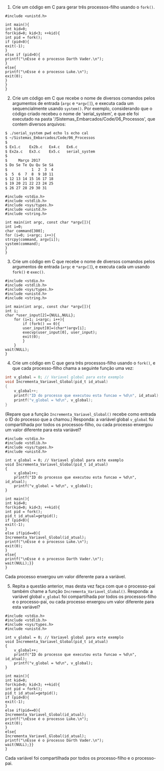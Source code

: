 1. Crie um código em C para gerar três processos-filho usando o `fork()`.

```
#include <unistd.h>
 
int main(){
int kid=0;
for(kid=0; kid<3; ++kid){
int pid = fork();
if (pid<0){
exit(-1);
}
else if (pid>0){
printf("\nEsse é o processo Darth Vader.\n");
}
else{
printf("\nEsse é o processo Luke.\n");
exit(0);
}
}
}
```

2. Crie um código em C que recebe o nome de diversos comandos pelos argumentos de entrada (`argc` e `*argv[]`), e executa cada um sequencialmente usando `system()`. Por exemplo, considerando que o código criado recebeu o nome de 'serial_system', e que ele foi executado na pasta '/Sistemas_Embarcados/Code/06_Processos', que contem diversos arquivos:

```bash
$ ./serial_system pwd echo ls echo cal
$ ~/Sistemas_Embarcados/Code/06_Processos
$
$ Ex1.c    Ex2b.c   Ex4.c   Ex6.c
$ Ex2a.c   Ex3.c    Ex5.c   serial_system
$
$     Março 2017
$ Do Se Te Qu Qu Se Sá
$           1  2  3  4
$  5  6  7  8  9 10 11
$ 12 13 14 15 16 17 18
$ 19 20 21 22 23 24 25
$ 26 27 28 29 30 31
```

```
#include <stdio.h>
#include <stdlib.h>
#include <sys/types.h> 
#include <unistd.h>
#include <string.h>

int main(int argc, const char *argv[]){
int i=0;
char command[300];
for (i=0; i<argc; i++){
strcpy(command, argv[i]);
system(command);
}
}
```
3. Crie um código em C que recebe o nome de diversos comandos pelos argumentos de entrada (`argc` e `*argv[]`), e executa cada um usando `fork()` e `exec()`.

```
#include <stdio.h>
#include <stdlib.h>
#include <sys/types.h> 
#include <unistd.h>
#include <string.h>

int main(int argc, const char *argv[]){
int i;
char *user_input[2]={NULL,NULL};
	for (i=1; i<argc; i++){
		if (fork() == 0){
		user_input[0]=(char*)argv[i];
		execvp(user_input[0], user_input);
		exit(0);
		}
	}	
wait(NULL);
}
```


4. Crie um código em C que gera três processos-filho usando o `fork()`, e que cada processo-filho chama a seguinte função uma vez:

```C
int v_global = 0; // Variavel global para este exemplo
void Incrementa_Variavel_Global(pid_t id_atual)
{
	v_global++;
	printf("ID do processo que executou esta funcao = %d\n", id_atual);
	printf("v_global = %d\n", v_global);
}
```

(Repare que a função `Incrementa_Variavel_Global()` recebe como entrada o ID do processo que a chamou.) Responda: a variável global `v_global` foi compartilhada por todos os processos-filho, ou cada processo enxergou um valor diferente para esta variável?

```
#include <stdio.h>
#include <stdlib.h>
#include <sys/types.h>
#include <unistd.h>

int v_global = 0; // Variavel global para este exemplo
void Incrementa_Variavel_Global(pid_t id_atual)
{
	v_global++;
	printf("ID do processo que executou esta funcao = %d\n", id_atual);
	printf("v_global = %d\n", v_global);
}

int main(){
int kid=0;
for(kid=0; kid<3; ++kid){
int pid = fork();
pid_t id_atual=getpid();
if (pid<0){
exit(-1);
}
else if(pid==0){
Incrementa_Variavel_Global(id_atual);
printf("\nEsse é o processo Luke.\n");
exit(0);
}
else{
printf("\nEsse é o processo Darth Vader.\n");
wait(NULL);}}
}
```
Cada processo enxergou um valor diferente para a variável. 


5. Repita a questão anterior, mas desta vez faça com que o processo-pai também chame a função `Incrementa_Variavel_Global()`. Responda: a variável global `v_global` foi compartilhada por todos os processos-filho e o processo-pai, ou cada processo enxergou um valor diferente para esta variável?

```
#include <stdio.h>
#include <stdlib.h>
#include <sys/types.h>
#include <unistd.h>

int v_global = 0; // Variavel global para este exemplo
void Incrementa_Variavel_Global(pid_t id_atual)
{
	v_global++;
	printf("ID do processo que executou esta funcao = %d\n", id_atual);
	printf("v_global = %d\n", v_global);
}

int main(){
int kid=0;
for(kid=0; kid<3; ++kid){
int pid = fork();
pid_t id_atual=getpid();
if (pid<0){
exit(-1);
}
else if(pid==0){
Incrementa_Variavel_Global(id_atual);
printf("\nEsse é o processo Luke.\n");
exit(0);
}
else{
Incrementa_Variavel_Global(id_atual);
printf("\nEsse é o processo Darth Vader.\n");
wait(NULL);}}
}
```

Cada variável foi compartilhada por todos os processo-filho e o processo-pai. 
